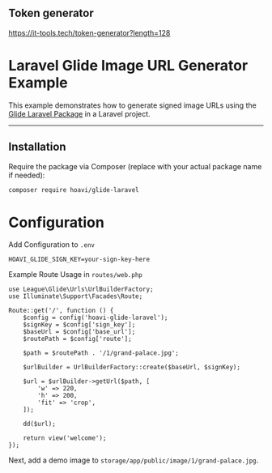 ## Token generator
https://it-tools.tech/token-generator?length=128

# Laravel Glide Image URL Generator Example

This example demonstrates how to generate signed image URLs using the [Glide Laravel Package](https://glide.thephpleague.com/) in a Laravel project.

---

## Installation

Require the package via Composer (replace with your actual package name if needed):

```bash
composer require hoavi/glide-laravel
```

# Configuration
Add Configuration to `.env`
```
HOAVI_GLIDE_SIGN_KEY=your-sign-key-here
```

Example Route Usage in `routes/web.php`

```
use League\Glide\Urls\UrlBuilderFactory;
use Illuminate\Support\Facades\Route;

Route::get('/', function () {
    $config = config('hoavi-glide-laravel');
    $signKey = $config['sign_key'];
    $baseUrl = $config['base_url'];
    $routePath = $config['route'];

    $path = $routePath . '/1/grand-palace.jpg';

    $urlBuilder = UrlBuilderFactory::create($baseUrl, $signKey);

    $url = $urlBuilder->getUrl($path, [
        'w' => 220,
        'h' => 200,
        'fit' => 'crop',
    ]);

    dd($url);

    return view('welcome');
});
```

Next, add a demo image to `storage/app/public/image/1/grand-palace.jpg`.